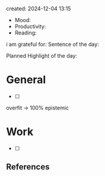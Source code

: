 

created: 2024-12-04 13:15

- Mood:
- Productivity:
- Reading:

i am grateful for:
Sentence of the day:

Planned Highlight of the day:

# General

- [ ] 

overfit -> 100% epistemic
# Work

- [ ] 







## References
